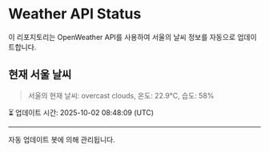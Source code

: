 
# Weather API Status

이 리포지토리는 OpenWeather API를 사용하여 서울의 날씨 정보를 자동으로 업데이트합니다.

## 현재 서울 날씨
> 서울의 현재 날씨: overcast clouds, 온도: 22.9°C, 습도: 58%

⏳ 업데이트 시간: 2025-10-02 08:48:09 (UTC)

---
자동 업데이트 봇에 의해 관리됩니다.
